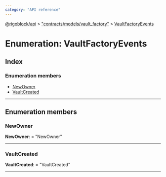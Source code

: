 ```yaml
---
category: "API reference"
---
```



[@rigoblock/api](../1.quick_start.md) > ["contracts/models/vault_factory"](../modules/_contracts_models_vault_factory_.md) > [VaultFactoryEvents](../enums/_contracts_models_vault_factory_.vaultfactoryevents.md)

# Enumeration: VaultFactoryEvents

## Index

### Enumeration members

* [NewOwner](_contracts_models_vault_factory_.vaultfactoryevents.md#newowner)
* [VaultCreated](_contracts_models_vault_factory_.vaultfactoryevents.md#vaultcreated)

---

## Enumeration members

<a id="newowner"></a>

###  NewOwner

**NewOwner**:  = "NewOwner"

___
<a id="vaultcreated"></a>

###  VaultCreated

**VaultCreated**:  = "VaultCreated"

___

